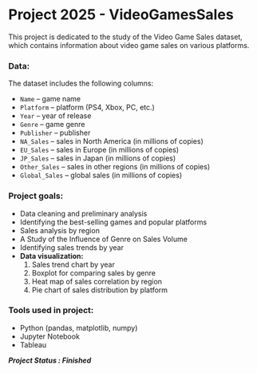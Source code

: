 # Project 2025 - VideoGamesSales
This project is dedicated to the study of the Video Game Sales dataset, which contains information about video game sales on various platforms.

### Data:
The dataset includes the following columns:
- `Name` – game name
- `Platform` – platform (PS4, Xbox, PC, etc.)
- `Year` – year of release
- `Genre` – game genre
- `Publisher` – publisher
- `NA_Sales` – sales in North America (in millions of copies)
- `EU_Sales` – sales in Europe (in millions of copies)
- `JP_Sales` – sales in Japan (in millions of copies)
- `Other_Sales` – sales in other regions (in millions of copies)
- `Global_Sales` – global sales (in millions of copies)

### Project goals:
- Data cleaning and preliminary analysis
- Identifying the best-selling games and popular platforms
- Sales analysis by region
- A Study of the Influence of Genre on Sales Volume
- Identifying sales trends by year
-  **Data visualization:**
    1. Sales trend chart by year
    2.  Boxplot for comparing sales by genre
    3. Heat map of sales correlation by region
    4. Pie chart of sales distribution by platform

### Tools used in project:
- Python (pandas, matplotlib, numpy)
- Jupyter Notebook
- Tableau


**_Project Status : Finished_**
